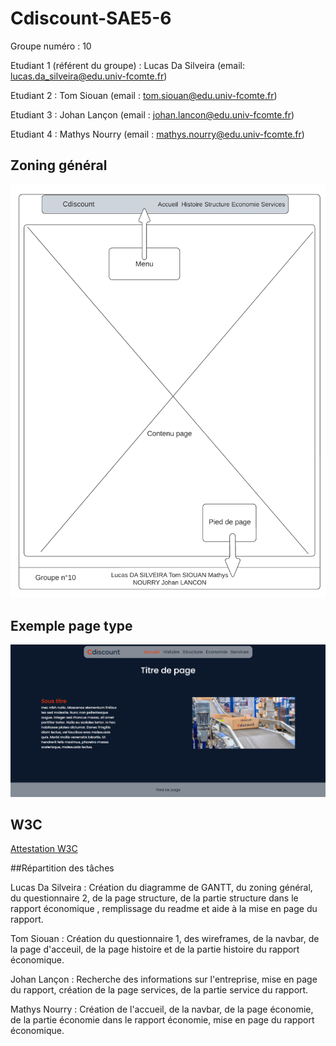 # Cdiscount-SAE5-6

Groupe numéro : 10


Etudiant 1 (référent du groupe) : Lucas Da Silveira (email: lucas.da_silveira@edu.univ-fcomte.fr)

Etudiant 2 : Tom Siouan (email : tom.siouan@edu.univ-fcomte.fr)

Etudiant 3 : Johan Lançon (email : johan.lancon@edu.univ-fcomte.fr)

Etudiant 4 : Mathys Nourry (email : mathys.nourry@edu.univ-fcomte.fr)

## Zoning général
<p align="center"> 
  <img src="Wireframe/Wireframe générale.png" title="Wireframe général">  </p>

## Exemple page type
<p align="center"> 
  <img src="Wireframe/Page_type.png" title="Page Type">  </p>
  
  
## W3C

[Attestation W3C](Doc/W3C.pdf)




##Répartition des tâches

Lucas Da Silveira : Création du diagramme de GANTT, du zoning général, du questionnaire 2, de la page structure, de la partie structure dans le rapport économique , remplissage du readme et aide à la mise en page du rapport.

Tom Siouan : Création du questionnaire 1, des wireframes, de la navbar, de la page d'acceuil, de la page histoire et de la partie histoire du rapport économique.

Johan Lançon : Recherche des informations sur l'entreprise, mise en page du rapport, création de la page services, de la partie service du rapport.

Mathys Nourry : Création de l'accueil, de la navbar, de la page économie, de la partie économie dans le rapport économie, mise en page du rapport économique.
